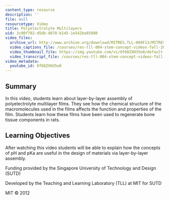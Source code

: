 ```yaml
---
content_type: resource
description: ''
file: null
resourcetype: Video
title: Polyelectrolyte Multilayers
uid: 3c00f702-d5db-d670-b145-1e542ba85980
video_files:
  archive_url: http://www.archive.org/download/MITRES.TLL-004F13/MITRES_TLL-004F13_polyelectrolyte_multilayers_300k.mp4
  video_captions_file: /courses/res-tll-004-stem-concept-videos-fall-2013/d0229853a68e5a0eb9877958bf734d26_Of68ZXH35o0.vtt
  video_thumbnail_file: https://img.youtube.com/vi/Of68ZXH35o0/default.jpg
  video_transcript_file: /courses/res-tll-004-stem-concept-videos-fall-2013/9ced1f1c2b0d1fc7f537ee8495a172bb_Of68ZXH35o0.pdf
video_metadata:
  youtube_id: Of68ZXH35o0
---
```


Summary
-------

In this video, students learn about layer-by-layer assembly of polyelectrolyte multilayer films. They see how the chemical structure of the macromolecules used in the films affects the function and properties of the film. Students learn how these films have been used to regenerate bone tissue components in rats.

Learning Objectives
-------------------

After watching this video students will be able to explain how the concepts of pH and pKa are useful in the design of materials via layer-by-layer assembly.

Funding provided by the Singapore University of Technology and Design (SUTD)

Developed by the Teaching and Learning Laboratory (TLL) at MIT for SUTD

MIT © 2012